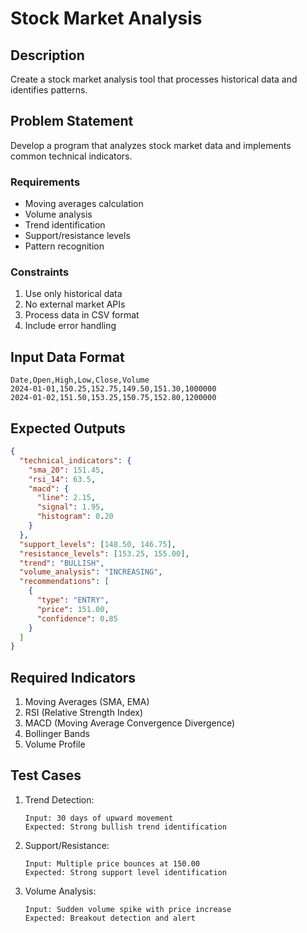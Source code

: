 # Stock Market Analysis

## Description
Create a stock market analysis tool that processes historical data and identifies patterns.

## Problem Statement
Develop a program that analyzes stock market data and implements common technical indicators.

### Requirements
- Moving averages calculation
- Volume analysis
- Trend identification
- Support/resistance levels
- Pattern recognition

### Constraints
1. Use only historical data
2. No external market APIs
3. Process data in CSV format
4. Include error handling

## Input Data Format
```csv
Date,Open,High,Low,Close,Volume
2024-01-01,150.25,152.75,149.50,151.30,1000000
2024-01-02,151.50,153.25,150.75,152.80,1200000
```

## Expected Outputs
```json
{
  "technical_indicators": {
    "sma_20": 151.45,
    "rsi_14": 63.5,
    "macd": {
      "line": 2.15,
      "signal": 1.95,
      "histogram": 0.20
    }
  },
  "support_levels": [148.50, 146.75],
  "resistance_levels": [153.25, 155.00],
  "trend": "BULLISH",
  "volume_analysis": "INCREASING",
  "recommendations": [
    {
      "type": "ENTRY",
      "price": 151.00,
      "confidence": 0.85
    }
  ]
}
```

## Required Indicators
1. Moving Averages (SMA, EMA)
2. RSI (Relative Strength Index)
3. MACD (Moving Average Convergence Divergence)
4. Bollinger Bands
5. Volume Profile

## Test Cases
1. Trend Detection:
   ```
   Input: 30 days of upward movement
   Expected: Strong bullish trend identification
   ```

2. Support/Resistance:
   ```
   Input: Multiple price bounces at 150.00
   Expected: Strong support level identification
   ```

3. Volume Analysis:
   ```
   Input: Sudden volume spike with price increase
   Expected: Breakout detection and alert
   ```
